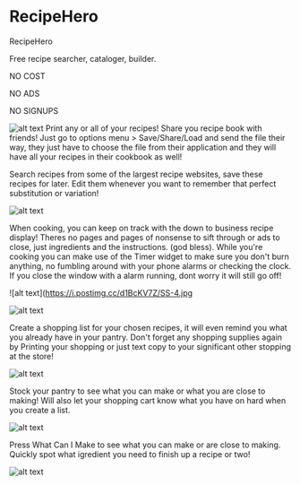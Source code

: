 # RecipeHero
RecipeHero

Free recipe searcher, cataloger, builder. 

NO COST

NO ADS

NO SIGNUPS


![alt text](https://i.postimg.cc/8PsQqDTs/SS-2.jpg)
Print any or all of your recipes!
Share you recipe book with friends! Just go to options menu > Save/Share/Load and send the file their way, they just have to choose the file from their application and they will have all your recipes in their cookbook as well!

Search recipes from some of the largest recipe websites, save these recipes for later. Edit them whenever you want to remember that perfect substitution or variation!

![alt text](https://i.postimg.cc/2SsDQJRy/SS-1.jpg)

When cooking, you can keep on track with the down to business recipe display! Theres no pages and pages of nonsense to sift through or ads to close, just ingredients and the instructions. (god bless). While you're cooking you can make use of the Timer widget to make sure you don't burn anything, no fumbling around with your phone alarms or checking the clock. If you close the window with a alarm running, dont worry it will still go off!

![alt text](https://i.postimg.cc/d1BcKV7Z/SS-4.jpg


![alt text](https://i.postimg.cc/8PsQqDTs/SS-2.jpg)

Create a shopping list for your chosen recipes, it will even remind you what you already have in your pantry. Don't forget any shopping supplies again by Printing your shopping or just text copy to your significant other stopping at the store!

![alt text](https://i.postimg.cc/GhNwRNpK/SS-7.jpg)


Stock your pantry to see what you can make or what you are close to making! 
Will also let your shopping cart know what you have on hard when you create a list.

![alt text](https://i.postimg.cc/HW61ZjDf/SS-9.jpg)

Press What Can I Make to see what you can make or are close to making. Quickly spot what igredient you need to finish up a recipe or two!

![alt text](https://i.postimg.cc/zGgmGjbr/SS-10.jpg)
